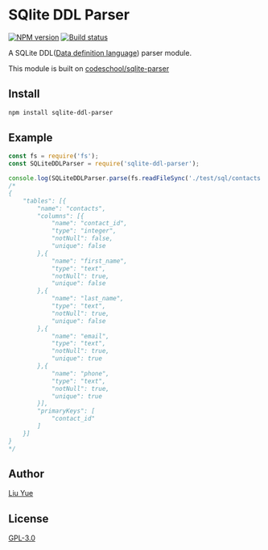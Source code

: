 # SQlite DDL Parser

[![NPM version][npm-image]][npm-url]
[![Build status][travis-image]][travis-url]

[npm-image]: https://img.shields.io/npm/v/sqlite-ddl-parser.svg
[npm-url]: https://npmjs.org/package/sqlite-ddl-parser
[travis-image]: https://travis-ci.org/hangxingliu/node-sqlite-ddl-parser.svg?branch=master
[travis-url]: https://travis-ci.org/hangxingliu/node-sqlite-ddl-parser

A SQLite DDL([Data definition language](https://en.wikipedia.org/wiki/Data_definition_language)) parser module.

This module is built on [codeschool/sqlite-parser](https://github.com/codeschool/sqlite-parser)

## Install

``` bash
npm install sqlite-ddl-parser
```

## Example

``` javascript
const fs = require('fs');
const SQLiteDDLParser = require('sqlite-ddl-parser');

console.log(SQLiteDDLParser.parse(fs.readFileSync('./test/sql/contacts.sql'))); 
/*
{
    "tables": [{
		"name": "contacts",
		"columns": [{
			"name": "contact_id",
			"type": "integer",
			"notNull": false,
			"unique": false
		},{
			"name": "first_name",
			"type": "text",
			"notNull": true,
			"unique": false
		},{
			"name": "last_name",
			"type": "text",
			"notNull": true,
			"unique": false
		},{
			"name": "email",
			"type": "text",
			"notNull": true,
			"unique": true
		},{
			"name": "phone",
			"type": "text",
			"notNull": true,
			"unique": true
		}],
		"primaryKeys": [
			"contact_id"
		]
	}]
}
*/

```


## Author

[Liu Yue](https://github.com/hangxingliu)

## License

[GPL-3.0](LICENSE)
